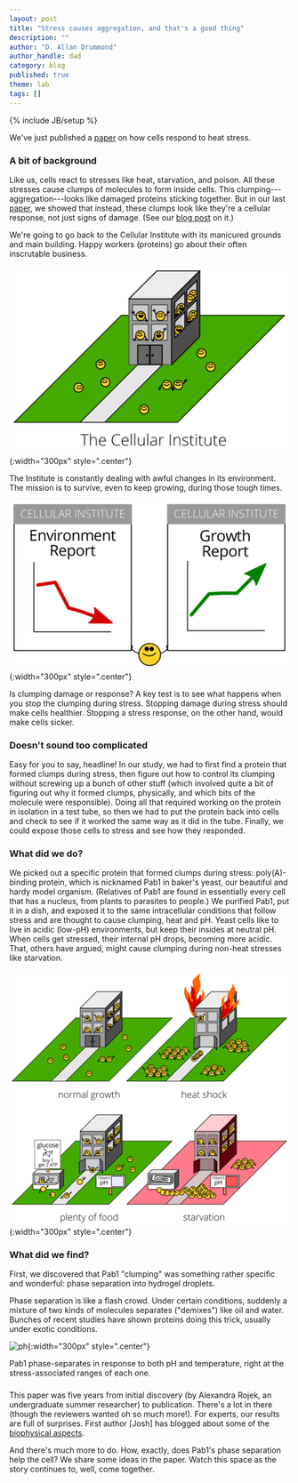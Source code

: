 ```yaml
---
layout: post
title: "Stress causes aggregation, and that's a good thing"
description: ""
author: "D. Allan Drummond"
author_handle: dad
category: blog
published: true
theme: lab
tags: []
---
```

{% include JB/setup %}

We've just published a [paper][1] on how cells respond to heat stress.

### A bit of background

Like us, cells react to stresses like heat, starvation, and poison. All these stresses cause clumps of molecules to form inside cells. This clumping---aggregation---looks like damaged proteins sticking together. But in our last [paper][agg], we showed that instead, these clumps look like they're a cellular response, not just signs of damage. (See our [blog post][agg-blog] on it.)

We're going to go back to the Cellular Institute with its manicured grounds and main building. Happy workers (proteins) go about their often inscrutable business.

![institute-overview](/assets/images/cellular-institute-unstressed.png){:width="300px" style=".center"}

The Institute is constantly dealing with awful changes in its environment. The mission is to survive, even to keep growing, during those tough times.

![growth-report](/assets/images/environmental-and-growth-reports.png){:width="300px" style=".center"}




Is clumping damage or response? A key test is to see what happens when you stop the clumping during stress. Stopping damage during stress should make cells healthier. Stopping a stress response, on the other hand, would make cells sicker.

### Doesn't sound too complicated

Easy for you to say, headline! In our study, we had to first find a protein that formed clumps during stress, then figure out how to control its clumping without screwing up a bunch of other stuff (which involved quite a bit of figuring out why it formed clumps, physically, and which bits of the molecule were responsible). Doing all that required working on the protein in isolation in a test tube, so then we had to put the protein back into cells and check to see if it worked the same way as it did in the tube. Finally, we could expose those cells to stress and see how they responded.

### What did we do?

We picked out a specific protein that formed clumps during stress: poly(A)-binding protein, which is nicknamed Pab1 in baker's yeast, our beautiful and hardy model organism. (Relatives of Pab1 are found in essentially every cell that has a nucleus, from plants to parasites to people.) We purified Pab1, put it in a dish, and exposed it to the same intracellular conditions that follow stress and are thought to cause clumping, heat and pH. Yeast cells like to live in acidic (low-pH) environments, but keep their insides at neutral pH. When cells get stressed, their internal pH drops, becoming more acidic. That, others have argued, might cause clumping during non-heat stresses like starvation.

![ph](/assets/images/heat-starvation-ph-at-cell-institute.png){:width="300px" style=".center"}

### What did we find?

First, we discovered that Pab1 "clumping" was something rather specific and wonderful: phase separation into hydrogel droplets.

Phase separation is like a flash crowd. Under certain conditions, suddenly a mixture of two kinds of molecules separates ("demixes") like oil and water. Bunches of recent studies have shown proteins doing this trick, usually under exotic conditions.

![ph](/assets/images/phase-separation.png){:width="300px" style=".center"}

Pab1 phase-separates in response to both pH and temperature, right at the stress-associated ranges of each one.

### 




### 

This paper was five years from initial discovery (by Alexandra Rojek, an undergraduate summer researcher) to publication. There's a lot in there (though the reviewers wanted oh so much more!). For experts, our results are full of surprises. First author [Josh] has blogged about some of the [biophysical aspects].

And there's much more to do. How, exactly, does Pab1's phase separation help the cell? We share some ideas in the paper. Watch this space as the story continues to, well, come together.

[1]: /papers/paper/adaptive-phase-separation/
[agg]: /papers/paper/endogenous-aggregates/
[agg-blog]: /blog/about-endogenous-aggregates/
[biophysical aspects]: /blog/polymer-biophysics-in-action/